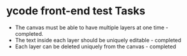 # ycode front-end test Tasks
- The canvas must be able to have multiple layers at one time - completed.
- The text inside each layer should be uniquely editable - completed
- Each layer can be deleted uniquely from the canvas - completed
 
